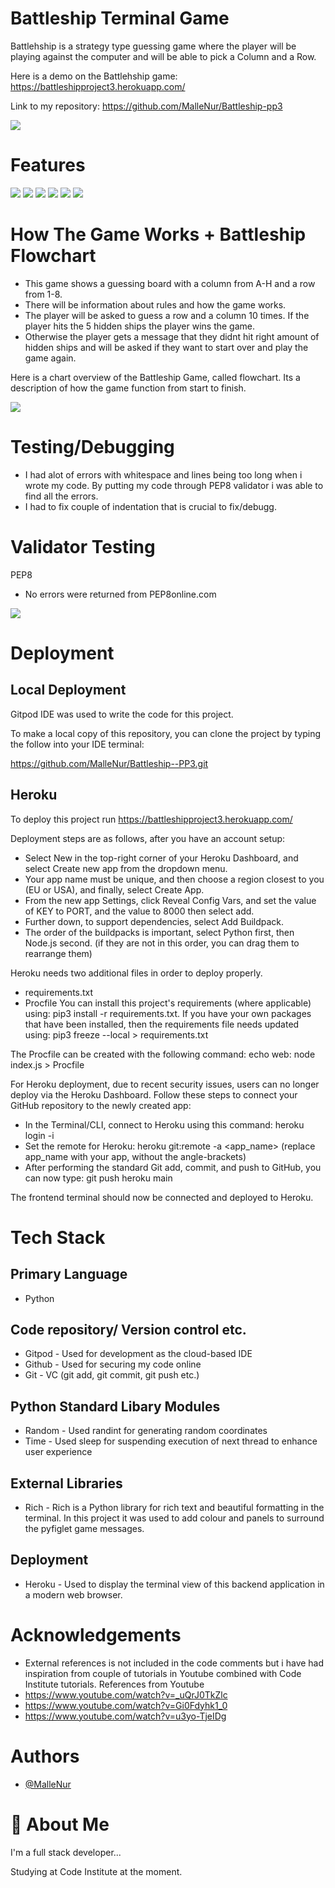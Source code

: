 # Battleship Terminal Game

Battlehship is a strategy type guessing game where the player will be playing against the computer and will be able to pick a Column and a Row.

Here is a demo on the Battlehship game: 
https://battleshipproject3.herokuapp.com/

Link to my repository:
https://github.com/MalleNur/Battleship-pp3

![](images/Screenshot1.png)
# Features

![](images/Feature1.png)
![](images/Feature2.png)
![](images/Feature3.png)
![](images/Feature4.png)
![](images/Feature55.png)
![](images/Feature66.png)



# How The Game Works + Battleship Flowchart

- This game shows a guessing board with a column from A-H and a row from 1-8.
- There will be information about rules and how the game works. 
- The player will be asked to guess a row and a column 10 times. If the player hits the 5 hidden ships the player wins the game. 
- Otherwise the player gets a message that they didnt hit right amount of hidden ships and will be asked if they want to start over and play the game again.

Here is a chart overview of the Battleship Game, called flowchart. 
Its a description of how the game function from start to finish. 

![](images/Flowchart.png)
# Testing/Debugging

- I had alot of errors with whitespace and lines being too long when i wrote my code. By putting my code through PEP8 validator i was able to find all the errors.
- I had to fix couple of indentation that is crucial to fix/debugg. 



# Validator Testing

PEP8

- No errors were returned from PEP8online.com

![](images/PEP8.png)
# Deployment

## Local Deployment

Gitpod IDE was used to write the code for this project.

To make a local copy of this repository, you can clone the project by typing the follow into your IDE terminal:

https://github.com/MalleNur/Battleship--PP3.git


## Heroku
To deploy this project run
https://battleshipproject3.herokuapp.com/

Deployment steps are as follows, after you have an account setup:

- Select New in the top-right corner of your Heroku Dashboard, and select Create new app from the dropdown menu.
- Your app name must be unique, and then choose a region closest to you (EU or USA), and finally, select Create App.
- From the new app Settings, click Reveal Config Vars, and set the value of KEY to PORT, and the value to 8000 then select add.
- Further down, to support dependencies, select Add Buildpack.
- The order of the buildpacks is important, select Python first, then Node.js second. (if they are not in this order, you can drag them to rearrange them)

Heroku needs two additional files in order to deploy properly.

- requirements.txt
- Procfile
You can install this project's requirements (where applicable) using: pip3 install -r requirements.txt. If you have your own packages that have been installed, then the requirements file needs updated using: pip3 freeze --local > requirements.txt

The Procfile can be created with the following command: echo web: node index.js > Procfile

For Heroku deployment, due to recent security issues, users can no longer deploy via the Heroku Dashboard. Follow these steps to connect your GitHub repository to the newly created app:

- In the Terminal/CLI, connect to Heroku using this command: heroku login -i
- Set the remote for Heroku: heroku git:remote -a <app_name> (replace app_name with your app, without the angle-brackets)
- After performing the standard Git add, commit, and push to GitHub, you can now type: git push heroku main

The frontend terminal should now be connected and deployed to Heroku.
# Tech Stack

## Primary Language
- Python 

## Code repository/ Version control etc.
- Gitpod - Used for development as the cloud-based IDE
- Github - Used for securing my code online
- Git - VC (git add, git commit, git push etc.)

## Python Standard Libary Modules
- Random - Used randint for generating random coordinates
- Time - Used sleep for suspending execution of next thread to enhance user experience

## External Libraries
- Rich - Rich is a Python library for rich text and beautiful formatting in the terminal. In this project it was used to add colour and panels to surround the pyfiglet game messages.

## Deployment
- Heroku - Used to display the terminal view of this backend application in a modern web browser.


# Acknowledgements

 - External references is not included in the code comments but i have had  inspiration from couple of tutorials in Youtube combined with Code Institute tutorials.
 References from Youtube
 - https://www.youtube.com/watch?v=_uQrJ0TkZlc
 - https://www.youtube.com/watch?v=Gi0Fdyhk1_0
 - https://www.youtube.com/watch?v=u3yo-TjeIDg


# Authors

- [@MalleNur](https://github.com/MalleNur)


# 🚀 About Me
I'm a full stack developer...

Studying at Code Institute at the moment.
